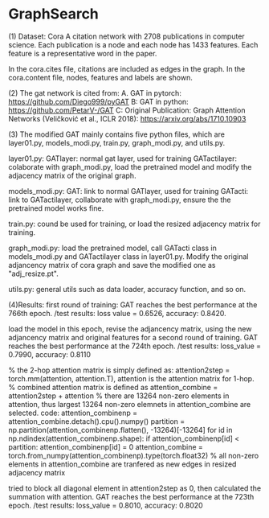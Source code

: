 # GraphSearch

(1) Dataset: Cora
A citation network with 2708 publications in computer science. Each publication is a node and each node has 1433 features. Each feature is a representative word in the paper.

In the cora.cites file, citations are included as edges in the graph. In the cora.content file, nodes, features and labels are shown.

(2) The gat network is cited from:
A. GAT in pytorch: https://github.com/Diego999/pyGAT
B: GAT in python: https://github.com/PetarV-/GAT
C: Original Publication: Graph Attention Networks (Veličković et al., ICLR 2018): https://arxiv.org/abs/1710.10903

(3) The modified GAT mainly contains five python files, which are layer01.py, models_modi.py, train.py, graph_modi.py, and utils.py.

layer01.py: 
  GATlayer: normal gat layer, used for training
  GATactilayer: colaborate with graph_modi.py, load the pretrained model and modify the adjacency matrix of the original graph.

models_modi.py:
  GAT: link to normal GATlayer, used for training
  GATacti: link to GATactilayer, collaborate with graph_modi.py, ensure the the pretrained model works fine.
 
train.py:
  cound be used for training, or load the resized adjacency matrix for training.

graph_modi.py:
  load the pretrained model, call GATacti class in models_modi.py and GATactilayer class in layer01.py. Modify the original adjancency matrix of cora graph and save the modified one as "adj_resize.pt".
 
utils.py:
  general utils such as data loader, accuracy function, and so on.
  
(4)Results:
  first round of training: GAT reaches the best performance at the 766th epoch. /test results: loss value = 0.6526, accuracy: 0.8420.
  
  load the model in this epoch, revise the adjancency matrix, using the new adjancency matrix and original features for a second round of training.
  GAT reaches the best performance at the 724th epoch. /test results: loss_value = 0.7990, accuracy: 0.8110
  
  % the 2-hop attention matrix is simply defined as: attention2step = torch.mm(attention, attention.T), attention is the attention matrix for 1-hop.
  % combined attention matrix is defined as attention_combine = attention2step + attention
  % there are 13264 non-zero elements in attention, thus largest 13264 non-zero elemnets in attention_combine are selected.
        code:
        attention_combinenp = attention_combine.detach().cpu().numpy()
        partition = np.partition(attention_combinenp.flatten(), -13264)[-13264]
        for id in np.ndindex(attention_combinenp.shape):
            if attention_combinenp[id] < partition:
                attention_combinenp[id] = 0
        attention_combine = torch.from_numpy(attention_combinenp).type(torch.float32)
  % all non-zero elements in attention_combine are tranfered as new edges in resized adjacency matrix

  tried to block all diagonal element in attention2step as 0, then calculated the summation with attention.
  GAT reaches the best performance at the 723th epoch. /test results: loss_value = 0.8010, accuracy: 0.8020



  
